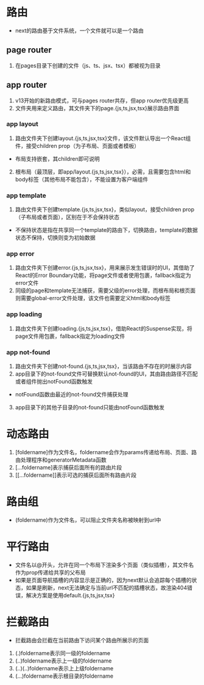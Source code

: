 # 路由
- next的路由基于文件系统，一个文件就可以是一个路由

## page router
1. 在pages目录下创建的文件（js、ts、jsx、tsx）都被视为目录

## app router
1. v13开始的新路由模式，可与pages router共存，但app router优先级更高
2. 文件夹用来定义路由，其文件夹下的page.{js,ts,jsx,tsx}展示路由界面

### app layout
1. 路由文件夹下创建layout.{js,ts,jsx,tsx}文件，该文件默认导出一个React组件，接受children prop（为子布局、页面或者模板）
  - 布局支持嵌套，其children即可说明
2. 根布局（最顶层，即app/layout.{js,ts,jsx,tsx}），必需，且需要包含html和body标签（其他布局不能包含），不能设置为客户端组件

### app template
1. 路由文件夹下创建template.{js,ts,jsx,tsx}，类似layout，接受children prop（子布局或者页面），区别在于不会保持状态
  - 不保持状态是指在共享同一个template的路由下，切换路由，template的数据状态不保持，切换则变为初始数据

### app error
1. 路由文件夹下创建error.{js,ts,jsx,tsx}，用来展示发生错误时的UI，其借助了React的Error Boundary功能，将page文件或者<Suspense>使用<ErrorBoundary>包裹，fallback指定为error文件
2. 同级的page和template无法捕获，需要父级的error处理，而根布局和根页面则需要global-error文件处理，该文件也需要定义html和body标签

### app loading
1. 路由文件夹下创建loading.{js,ts,jsx,tsx}，借助React的Suspense实现，将page文件用<Suspense>包裹，fallback指定为loading文件

### app not-found
1. 路由文件夹下创建not-found.{js,ts,jsx,tsx}，当该路由不存在的时展示内容
2. app目录下的not-found文件可替换默认not-found的UI，其由路由路径不匹配或者组件抛出notFound函数触发
  - notFound函数由最近的not-found文件捕获处理
3. app目录下的其他子目录的not-found只能由notFound函数触发


# 动态路由
1. [foldername]作为文件名，foldername会作为params传递给布局、页面、路由处理程序和generatorMetadata函数
2. [...foldername]表示捕获后面所有的路由片段
3. [[...foldername]]表示可选的捕获后面所有路由片段

# 路由组
- (foldername)作为文件名，可以阻止文件夹名称被映射到url中

# 平行路由
- 文件名以@开头，允许在同一个布局下渲染多个页面（类似插槽），其文件名作为prop传递给共享的父布局
- 如果是页面导航插槽的内容显示是正确的，因为next默认会追踪每个插槽的状态，如果是刷新，next无法确定与当前url不匹配的插槽状态，故渲染404错误，解决方案是使用default.{js,ts,jsx,tsx}

# 拦截路由
- 拦截路由会拦截在当前路由下访问某个路由所展示的页面
1. (.)foldername表示同一级的foldername
2. (..)foldername表示上一级的foldername
3. (..)(..)foldername表示上上级foldername
4. (...)foldername表示根目录的foldername